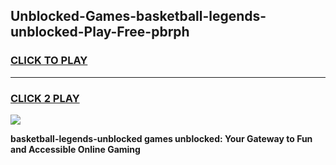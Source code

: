 
## Unblocked-Games-basketball-legends-unblocked-Play-Free-pbrph
<h3>
<a href="https://premium76.site?title=basketball-legends-unblocked&ref=24M">CLICK TO PLAY</a></h3>
<hr>

<h3>
<a href="https://premium76.site?title=basketball-legends-unblocked&ref=24M">CLICK 2 PLAY</a>
  
</h3>

<a href="https://premium76.site?title=basketball-legends-unblocked&ref=24M"><img src="https://clearcache.store/games.png"></a>


**basketball-legends-unblocked games unblocked: Your Gateway to Fun and Accessible Online Gaming**
